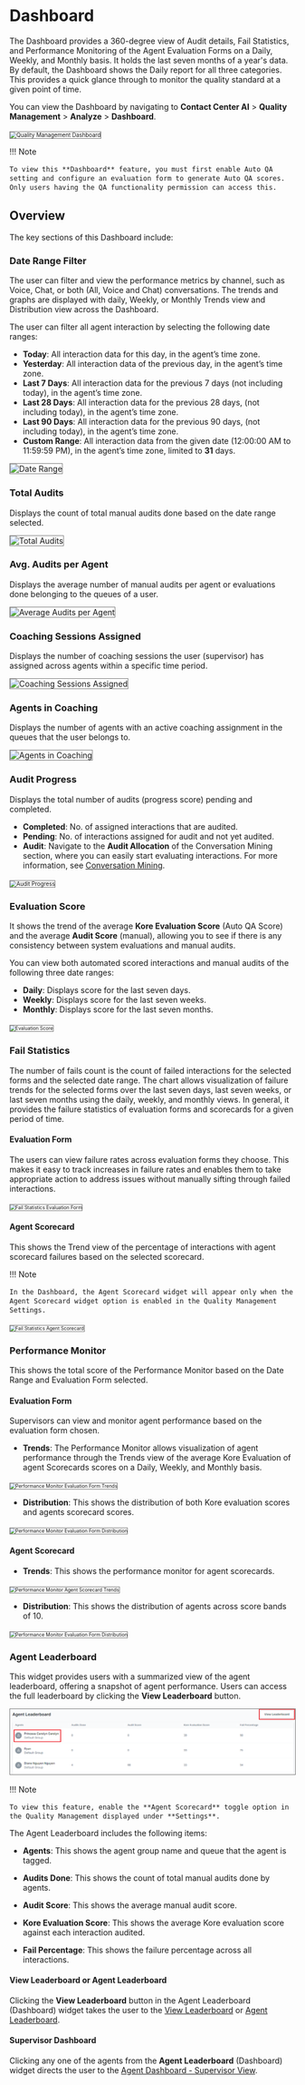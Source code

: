 # Dashboard

The Dashboard provides a 360-degree view of Audit details, Fail Statistics, and Performance Monitoring of the Agent Evaluation Forms on a Daily, Weekly, and Monthly basis. It holds the last seven months of a year's data. By default, the Dashboard shows the Daily report for all three categories. This provides a quick glance through to monitor the quality standard at a given point of time.

You can view the Dashboard by navigating to **Contact Center AI** > **Quality Management** > **Analyze** > **Dashboard**.  

<img src="../dashboard/images/qm-dashboard.png" alt="Quality Management Dashboard" title="Quality Management Dashboard" style="border: 1px solid gray; zoom:70%;">

!!! Note

    To view this **Dashboard** feature, you must first enable Auto QA setting and configure an evaluation form to generate Auto QA scores. Only users having the QA functionality permission can access this.

## Overview
The key sections of this Dashboard include:

### Date Range Filter
The user can filter and view the performance metrics by channel, such as Voice, Chat, or both (All, Voice and Chat) conversations. The trends and graphs are displayed with daily, Weekly, or Monthly Trends view and Distribution view across the Dashboard.

The user can filter all agent interaction by selecting the following date ranges:

* **Today**: All interaction data for this day, in the agent’s time zone.
* **Yesterday**: All interaction data of the previous day, in the agent’s time zone.
* **Last 7 Days**: All interaction data for the previous 7 days (not including today), in the agent’s time zone.
* **Last 28 Days**: All interaction data for the previous 28 days, (not including today), in the agent’s time zone.
* **Last 90 Days**: All interaction data for the previous 90 days, (not including today), in the agent’s time zone.
* **Custom Range**: All interaction data from the given date (12:00:00 AM to 11:59:59 PM), in the agent’s time zone, limited to **31** days.

<img src="../dashboard/images/date-range-filter.png" alt="Date Range" title="Date Range" style="border: 1px solid gray; zoom:100%;">

### Total Audits
Displays the count of total manual audits done based on the date range selected.  

<img src="../dashboard/images/total-audits.png" alt="Total Audits" title="Total Audits" style="border: 1px solid gray; zoom:100%;">

### Avg. Audits per Agent
Displays the average number of manual audits per agent or evaluations done belonging to the queues of a user.

<img src="../dashboard/images/avg-audits-per-agent.png" alt="Average Audits per Agent" title="Average Audits per Agent" style="border: 1px solid gray; zoom:100%;">

### Coaching Sessions Assigned
Displays the number of coaching sessions the user (supervisor) has assigned across agents within a specific time period.

<img src="../dashboard/images/coaching-sesssions-assigned.png" alt="Coaching Sessions Assigned" title="Coaching Sessions Assigned" style="border: 1px solid gray; zoom:100%;">

### Agents in Coaching
Displays the number of agents with an active coaching assignment in the queues that the user belongs to.  

<img src="../dashboard/images/agents-in-coaching.png" alt="Agents in Coaching" title="Agents in Coaching" style="border: 1px solid gray; zoom:100%;">

### Audit Progress
Displays the total number of audits (progress score) pending and completed.

* **Completed**: No. of assigned interactions that are audited.
* **Pending**: No. of interactions assigned for audit and not yet audited.
* **Audit**: Navigate to the **Audit Allocation** of the Conversation Mining section, where you can easily start evaluating interactions. For more information, see [Conversation Mining](../analyze/conversation-mining.md).

<img src="../dashboard/images/audit-progress.png" alt="Audit Progress" title="Audit Progress" style="border: 1px solid gray; zoom:70%;">

### Evaluation Score 
It shows the trend of the average **Kore Evaluation Score** (Auto QA Score) and the average **Audit Score** (manual), allowing you to see if there is any consistency between system evaluations and manual audits. 

You can view both automated scored interactions and manual audits of the following three date ranges:  

* **Daily**: Displays score for the last seven days.
* **Weekly**: Displays score for the last seven weeks.
* **Monthly**: Displays score for the last seven months.
  
<img src="../dashboard/images/evaluation-score.png" alt="Evaluation Score" title="Evaluation Score" style="border: 1px solid gray; zoom:60%;">

### Fail Statistics
The number of fails count is the count of failed interactions for the selected forms and the selected date range. The chart allows visualization of failure trends for the selected forms over the last seven days, last seven weeks, or last seven months using the daily, weekly, and monthly views. In general, it provides the failure statistics of evaluation forms and scorecards for a given period of time.

#### Evaluation Form
The users can view failure rates across evaluation forms they choose. This makes it easy to track increases in failure rates and enables them to take appropriate action to address issues without manually sifting through failed interactions.

<img src="../dashboard/images/fail-stat-evaluation-form.png" alt="Fail Statistics Evaluation Form" title="Fail Statistics Evaluation Form" style="border: 1px solid gray; zoom:60%;">

#### Agent Scorecard
This shows the Trend view of the percentage of interactions with agent scorecard failures based on the selected scorecard. 

!!! Note

    In the Dashboard, the Agent Scorecard widget will appear only when the Agent Scorecard widget option is enabled in the Quality Management Settings.

<img src="../dashboard/images/fail-stat-agent-scorecard.png" alt="Fail Statistics Agent Scorecard" title="Fail Statistics Agent Scorecard" style="border: 1px solid gray; zoom:60%;">

### Performance Monitor

This shows the total score of the Performance Monitor based on the Date Range and Evaluation Form selected. 

#### Evaluation Form
Supervisors can view and monitor agent performance based on the evaluation form chosen.

* **Trends**: The Performance Monitor allows visualization of agent performance through the Trends view of the average Kore Evaluation of agent Scorecards scores on a Daily, Weekly, and Monthly basis.  

<img src="../dashboard/images/performance-monitor-evaluation-form-trends.png" alt="Performance Monitor Evaluation Form Trends" title="Performance Monitor Evaluation Form Trends" style="border: 1px solid gray; zoom:60%;">

* **Distribution**: This shows the distribution of both Kore evaluation scores and agents scorecard scores.

<img src="../dashboard/images/performance-monitor-evaluation-form-distribution.png" alt="Performance Monitor Evaluation Form Distribution" title="Performance Monitor Evaluation Form Distribution" style="border: 1px solid gray; zoom:60%;">

#### Agent Scorecard

* **Trends**: This shows the performance monitor for agent scorecards.

<img src="../dashboard/images/performance-monitor-agent-scorecard-trends.png" alt="Performance Monitor Agent Scorecard Trends" title="Performance Monitor Agent Scorecard Trends" style="border: 1px solid gray; zoom:60%;">

* **Distribution**: This shows the distribution of agents across score bands of 10. 

<img src="../dashboard/images/performance-monitor-agent-scorecard-distribution.png" alt="Performance Monitor Evaluation Form Distribution" title="Performance Monitor Agent Scorecard Distribution" style="border: 1px solid gray; zoom:60%;">

### Agent Leaderboard

This widget provides users with a summarized view of the agent leaderboard, offering a snapshot of agent performance. Users can access the full leaderboard by clicking the **View Leaderboard** button.

<img src="./dashboard/images/agent-leaderboard.png" alt="Agent Leaderboard" title="Agent Leaderboard" style="border: 1px solid gray; zoom:60%;">

!!! Note

    To view this feature, enable the **Agent Scorecard** toggle option in the Quality Management displayed under **Settings**.

The Agent Leaderboard includes the following items:

* **Agents**: This shows the agent group name and queue that the agent is tagged.

* **Audits Done**: This shows the count of total manual audits done by agents.

* **Audit Score**: This shows the average manual audit score.

* **Kore Evaluation Score**: This shows the average Kore evaluation score against each interaction audited.

* **Fail Percentage**: This shows the failure percentage across all interactions.

#### View Leaderboard or Agent Leaderboard

Clicking the **View Leaderboard** button in the Agent Leaderboard (Dashboard) widget takes the user to the [View Leaderboard](../analyze/agent-leaderboard.md) or [Agent Leaderboard](../analyze/agent-leaderboard.md).

#### Supervisor Dashboard

Clicking any one of the agents from the **Agent Leaderboard** (Dashboard) widget directs the user to the [Agent Dashboard - Supervisor View](./agent-dashboard-supervisor-view.md).  

